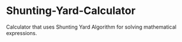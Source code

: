 # Shunting-Yard-Calculator
Calculator that uses Shunting Yard Algorithm for solving mathematical expressions.
